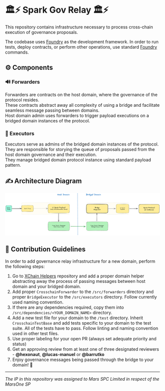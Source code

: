 # 🏛️⚡️ Spark Gov Relay 🏛️⚡️
This repository contains infrastructure necessary to process cross-chain execution of governance proposals.

The codebase uses [Foundry](https://github.com/foundry-rs/foundry) as the development framework. In order to run tests, deploy contracts, or perform other operations, use standard [Foundry](https://github.com/foundry-rs/foundry) commands.

## ⚙️ Components
### 🔊 Forwarders
Forwarders are contracts on the host domain, where the governance of the protocol resides. <br>These contracts abstract away all complexity of using a bridge and facilitate seamless message passing between domains. <br>Host domain admin uses forwarders to trigger payload executions on a bridged domain instances of the protocol.
### 🚦 Executors
Executors serve as admins of the bridged domain instances of the protocol. <br>They are responsible for storying the queue of proposals passed from the host domain governance and their execution. <br> They manage bridged domain protocol instance using standard payload pattern.
## ✍️ Architecture Diagram
![Architecture Diagram](/diagram.png)
## 🤝 Contribution Guidelines
In order to add governance relay infrastructure for a new domain, perform the following steps:
1. Go to [XChain Helpers](https://github.com/marsfoundation/xchain-helpers) repository and add a proper domain helper abstracting away the process of passing messages between host domain and your bridged domain.
2. Add proper `CrosschainForwarder` to the `/src/forwarders` directory and proper `BridgeExecutor` to the `/src/executors` directory. Follow currently used naming convention.
3. If there are any dependencies required, copy them into `/src/dependencies/<YOUR_DOMAIN_NAME>` directory.
4. Add a new test file for your domain to the `/test` directory. Inherit `CrosschainTestBase` and add tests specific to your domain to the test suite. All of the tests have to pass. Follow linting and naming convention used in other test files.
5. Use proper labeling for your open PR (always set adequate priority and status)
6. Get an approving review from at least one of three designated reviewers - **@hexonaut**, **@lucas-manuel** or **@barrutko**
7. Enjoy governance messages being passed through the bridge to your domain! 🎉
***
*The IP in this repository was assigned to Mars SPC Limited in respect of the MarsOne SP*
